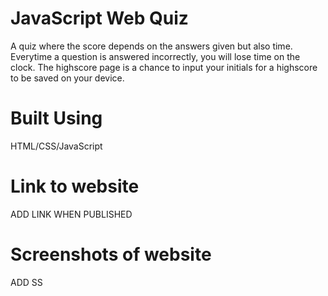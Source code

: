 # JavaScript Web Quiz
A quiz where the score depends on the answers given but also time. Everytime a question is answered incorrectly, you will lose time on the clock.
The highscore page is a chance to input your initials for a highscore to be saved on your device.
# Built Using
HTML/CSS/JavaScript
# Link to website 
ADD LINK WHEN PUBLISHED
# Screenshots of website
ADD SS
